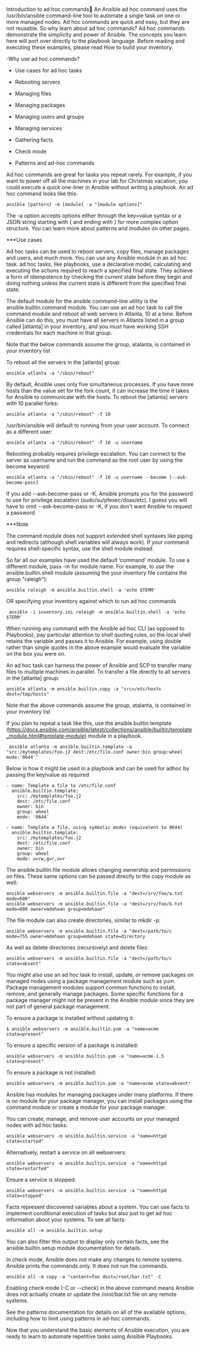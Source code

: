 Introduction to ad hoc commands
An Ansible ad hoc command uses the /usr/bin/ansible command-line tool to automate a single task on one or more managed nodes. 
Ad hoc commands are quick and easy, but they are not reusable. So why learn about ad hoc commands? 
Ad hoc commands demonstrate the simplicity and power of Ansible. 
The concepts you learn here will port over directly to the playbook language. 
Before reading and executing these examples, please read How to build your inventory.

-Why use ad hoc commands?

- Use cases for ad hoc tasks
 
- Rebooting servers

- Managing files

- Managing packages

- Managing users and groups

- Managing services

- Gathering facts

- Check mode

- Patterns and ad-hoc commands


<!--Why use ad hoc commands?-->
Ad hoc commands are great for tasks you repeat rarely. 
For example, if you want to power off all the machines in your lab for Christmas vacation, you could execute a quick one-liner in Ansible without writing a playbook. 
An ad hoc command looks like this:

    ansible [pattern] -m [module] -a "[module options]"
    
The -a option accepts options either through the key=value syntax or a JSON string starting with { and ending with } for more complex option structure. 
You can learn more about patterns and modules on other pages.

***Use cases

Ad hoc tasks can be used to reboot servers, copy files, manage packages and users, and much more. 
You can use any Ansible module in an ad hoc task. ad hoc tasks, like playbooks, use a declarative model, calculating and executing the actions required to reach a specified final state. 
They achieve a form of idempotence by checking the current state before they begin and doing nothing unless the current state is different from the specified final state.

<!--Rebooting servers-->
The default module for the ansible command-line utility is the ansible.builtin.command module. 
You can use an ad hoc task to call the command module and reboot all web servers in Atlanta, 10 at a time. 
Before Ansible can do this, you must have all servers in Atlanta listed in a group called [atlanta] in your inventory, 
and you must have working SSH credentials for each machine in that group. 

Note that the below commands assume the group, atalanta, is contained in your inventory list

To reboot all the servers in the [atlanta] group:

    ansible atlanta -a "/sbin/reboot"
    
By default, Ansible uses only five simultaneous processes. If you have more hosts than the value set for the fork count, 
it can increase the time it takes for Ansible to communicate with the hosts. To reboot the [atlanta] servers with 10 parallel forks:

    ansible atlanta -a "/sbin/reboot" -f 10
    
/usr/bin/ansible will default to running from your user account. To connect as a different user:

    ansible atlanta -a "/sbin/reboot" -f 10 -u username
    
Rebooting probably requires privilege escalation. You can connect to the server as username and run the command as the root user by using the become keyword:

    ansible atlanta -a "/sbin/reboot" -f 10 -u username --become [--ask-become-pass]
    
If you add --ask-become-pass or -K, Ansible prompts you for the password to use for privilege escalation (sudo/su/pfexec/doas/etc). 
I guess you will have to omit --ask-become-pass or -K, if you don't want Ansible to request a password

***Note

The command module does not support extended shell syntaxes like piping and redirects (although shell variables will always work). 
If your command requires shell-specific syntax, use the shell module instead.

So far all our examples have used the default ‘command’ module. To use a different module, pass -m for module name. For example, to use the ansible.builtin.shell module (assuming the your inventory file contains the group "raleigh"):

    ansible raleigh -m ansible.builtin.shell -a 'echo $TERM'
    
OR specifying your inventory against which to run ad hoc commands

     ansible -i inventory.ini raleigh -m ansible.builtin.shell -a 'echo $TERM'
    
When running any command with the Ansible ad hoc CLI (as opposed to Playbooks), pay particular attention to shell quoting rules, so the local shell retains the variable and passes it to Ansible. 
For example, using double rather than single quotes in the above example would evaluate the variable on the box you were on.

<!--Managing files-->
An ad hoc task can harness the power of Ansible and SCP to transfer many files to multiple machines in parallel. 
To transfer a file directly to all servers in the [atlanta] group:

    ansible atlanta -m ansible.builtin.copy -a "src=/etc/hosts dest=/tmp/hosts"
    
Note that the above commands assume the group, atalanta, is contained in your inventory list

If you plan to repeat a task like this, use the ansible.builtin.template (https://docs.ansible.com/ansible/latest/collections/ansible/builtin/template_module.html#template-module) module in a playbook. 

     ansible atlanta -m ansible.builtin.template -a "src:/mytemplates/foo.j2 dest:/etc/file.conf owner:bin group:wheel mode:'0644'"
     
     
Below is how it might be used in a playbook and can be  used for adhoc by passing the key/value as required

    - name: Template a file to /etc/file.conf
      ansible.builtin.template:
        src: /mytemplates/foo.j2
        dest: /etc/file.conf
        owner: bin
        group: wheel
        mode: '0644'
        
    - name: Template a file, using symbolic modes (equivalent to 0644)
      ansible.builtin.template:
        src: /mytemplates/foo.j2
        dest: /etc/file.conf
        owner: bin
        group: wheel
        mode: u=rw,g=r,o=r

The ansible.builtin.file module allows changing ownership and permissions on files. These same options can be passed directly to the copy module as well:

    ansible webservers -m ansible.builtin.file -a "dest=/srv/foo/a.txt mode=600"
    ansible webservers -m ansible.builtin.file -a "dest=/srv/foo/b.txt mode=600 owner=mdehaan group=mdehaan"
    
The file module can also create directories, similar to mkdir -p:

    ansible webservers -m ansible.builtin.file -a "dest=/path/to/c mode=755 owner=mdehaan group=mdehaan state=directory
    
As well as delete directories (recursively) and delete files:

    ansible webservers -m ansible.builtin.file -a "dest=/path/to/c state=absent"
    
<!--Managing packages-->
You might also use an ad hoc task to install, update, or remove packages on managed nodes using a package management module such as yum. 
Package management modules support common functions to install, remove, and generally manage packages. 
Some specific functions for a package manager might not be present in the Ansible module since they are not part of general package management.

To ensure a package is installed without updating it:

    $ ansible webservers -m ansible.builtin.yum -a "name=acme state=present"
    
To ensure a specific version of a package is installed:

    ansible webservers -m ansible.builtin.yum -a "name=acme-1.5 state=present"
    
To ensure a package is not installed:

    ansible webservers -m ansible.builtin.yum -a "name=acme state=absent"
    
Ansible has modules for managing packages under many platforms. If there is no module for your package manager, you can install packages using the command module or create a module for your package manager.

<!--Managing users and groups-->
You can create, manage, and remove user accounts on your managed nodes with ad hoc tasks:

    ansible webservers -m ansible.builtin.service -a "name=httpd state=started"
    
Alternatively, restart a service on all webservers:

    ansible webservers -m ansible.builtin.service -a "name=httpd state=restarted"
    
Ensure a service is stopped:

    ansible webservers -m ansible.builtin.service -a "name=httpd state=stopped"
    
<!--Gathering facts-->
Facts represent discovered variables about a system. You can use facts to implement conditional execution of tasks but also just to get ad hoc information about your systems. To see all facts:

    ansible all -m ansible.builtin.setup
    
You can also filter this output to display only certain facts, see the ansible.builtin.setup module documentation for details.

<!--Check mode-->
In check mode, Ansible does not make any changes to remote systems. Ansible prints the commands only. It does not run the commands.

    ansible all -m copy -a "content=foo dest=/root/bar.txt" -C
    
Enabling check mode (-C or --check) in the above command means Ansible does not actually create or update the /root/bar.txt file on any remote systems.

<!--Patterns and ad-hoc commands-->
See the patterns documentation for details on all of the available options, including how to limit using patterns in ad-hoc commands.

Now that you understand the basic elements of Ansible execution, you are ready to learn to automate repetitive tasks using Ansible Playbooks.